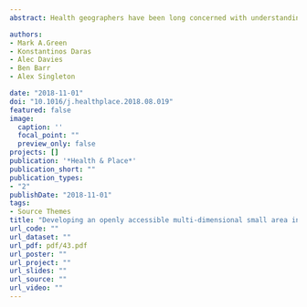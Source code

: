 ```yaml
---
abstract: Health geographers have been long concerned with understanding how the accessibility of individuals to certain environmental features may influence health and wellbeing. Such insights are increasingly being adopted by policy makers for designing healthy neighbourhoods. To support and inform decision making, there is a need for small area national level data. This paper details the creation of a suite of open access health indicators, including a novel multidimensional index summarising 14 health-related features of neighbourhoods for Great Britain. We find no association of our overall index with physical health measures, but a significant association to mental wellbeing.

authors:
- Mark A.Green
- Konstantinos Daras
- Alec Davies
- Ben Barr 
- Alex Singleton

date: "2018-11-01"
doi: "10.1016/j.healthplace.2018.08.019"
featured: false
image:
  caption: ''
  focal_point: ""
  preview_only: false
projects: []
publication: '*Health & Place*'
publication_short: ""
publication_types:
- "2"
publishDate: "2018-11-01"
tags:
- Source Themes
title: "Developing an openly accessible multi-dimensional small area index of ‘Access to Healthy Assets and Hazards’ for Great Britain, 2016"
url_code: ""
url_dataset: ""
url_pdf: pdf/43.pdf
url_poster: ""
url_project: ""
url_slides: ""
url_source: ""
url_video: ""
---
```


